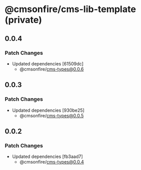 # @cmsonfire/cms-lib-template (private)

## 0.0.4

### Patch Changes

- Updated dependencies [61509dc]
  - @cmsonfire/cms-types@0.0.6

## 0.0.3

### Patch Changes

- Updated dependencies [930be25]
  - @cmsonfire/cms-types@0.0.5

## 0.0.2

### Patch Changes

- Updated dependencies [fb3aad7]
  - @cmsonfire/cms-types@0.0.4
